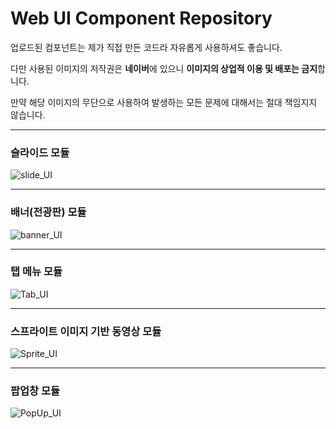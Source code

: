 # Web UI Component Repository
업로드된 컴포넌트는 제가 직접 만든 코드라 자유롭게 사용하셔도 좋습니다.

다만 사용된 이미지의 저작권은 **네이버**에 있으니 **이미지의 상업적 이용 및 배포는 금지**합니다.

만약 해당 이미지의 무단으로 사용하여 발생하는 모든 문제에 대해서는 절대 책임지지 않습니다.

----- 

### 슬라이드 모듈
![slide_UI](https://github.com/DustinYook/Project_WebUIComponent/blob/master/image/Slide_UI.gif)

-----

### 배너(전광판) 모듈
![banner_UI](https://github.com/DustinYook/Project_WebUIComponent/blob/master/image/banner_UI.gif)

----- 

### 탭 메뉴 모듈
![Tab_UI](https://github.com/DustinYook/Project_WebUIComponent/blob/master/image/tab_UI.gif)

-----

### 스프라이트 이미지 기반 동영상 모듈
![Sprite_UI](https://github.com/DustinYook/Project_WebUIComponent/blob/master/image/Sprite_UI.gif)

-----

### 팝업창 모듈
![PopUp_UI](https://github.com/DustinYook/Project_WebUIComponent/blob/master/image/PopUp_UI.gif)
